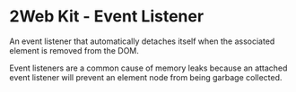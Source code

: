 # 2Web Kit - Event Listener

An event listener that automatically detaches itself when the associated element
is removed from the DOM.

Event listeners are a common cause of memory leaks because an attached event
listener will prevent an element node from being garbage collected.
